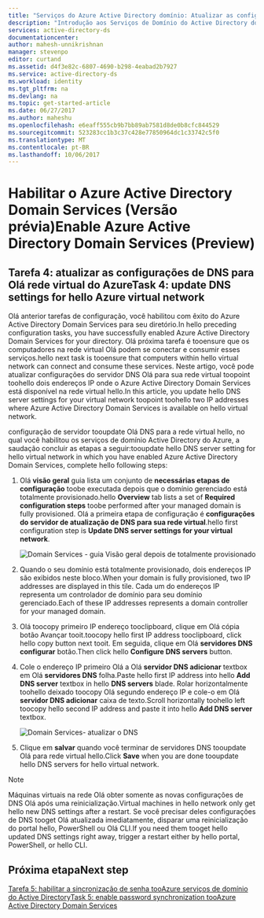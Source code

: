 ```yaml
---
title: "Serviços do Azure Active Directory domínio: Atualizar as configurações de DNS para Olá rede virtual do Azure | Microsoft Docs"
description: "Introdução aos Serviços de Domínio do Active Directory do Azure"
services: active-directory-ds
documentationcenter: 
author: mahesh-unnikrishnan
manager: stevenpo
editor: curtand
ms.assetid: d4f3e82c-6807-4690-b298-4eabad2b7927
ms.service: active-directory-ds
ms.workload: identity
ms.tgt_pltfrm: na
ms.devlang: na
ms.topic: get-started-article
ms.date: 06/27/2017
ms.author: maheshu
ms.openlocfilehash: e6eaff555cb9b7bb89ab7581d8de0b8cfc844529
ms.sourcegitcommit: 523283cc1b3c37c428e77850964dc1c33742c5f0
ms.translationtype: MT
ms.contentlocale: pt-BR
ms.lasthandoff: 10/06/2017
---
```

# <a name="enable-azure-active-directory-domain-services-preview"></a><span data-ttu-id="1d391-103">Habilitar o Azure Active Directory Domain Services (Versão prévia)</span><span class="sxs-lookup"><span data-stu-id="1d391-103">Enable Azure Active Directory Domain Services (Preview)</span></span>

## <a name="task-4-update-dns-settings-for-hello-azure-virtual-network"></a><span data-ttu-id="1d391-104">Tarefa 4: atualizar as configurações de DNS para Olá rede virtual do Azure</span><span class="sxs-lookup"><span data-stu-id="1d391-104">Task 4: update DNS settings for hello Azure virtual network</span></span>
<span data-ttu-id="1d391-105">Olá anterior tarefas de configuração, você habilitou com êxito do Azure Active Directory Domain Services para seu diretório.</span><span class="sxs-lookup"><span data-stu-id="1d391-105">In hello preceding configuration tasks, you have successfully enabled Azure Active Directory Domain Services for your directory.</span></span> <span data-ttu-id="1d391-106">Olá próxima tarefa é tooensure que os computadores na rede virtual Olá podem se conectar e consumir esses serviços.</span><span class="sxs-lookup"><span data-stu-id="1d391-106">hello next task is tooensure that computers within hello virtual network can connect and consume these services.</span></span> <span data-ttu-id="1d391-107">Neste artigo, você pode atualizar configurações do servidor DNS Olá para sua rede virtual toopoint toohello dois endereços IP onde o Azure Active Directory Domain Services está disponível na rede virtual hello.</span><span class="sxs-lookup"><span data-stu-id="1d391-107">In this article, you update hello DNS server settings for your virtual network toopoint toohello two IP addresses where Azure Active Directory Domain Services is available on hello virtual network.</span></span>

<span data-ttu-id="1d391-108">configuração de servidor tooupdate Olá DNS para a rede virtual hello, no qual você habilitou os serviços de domínio Active Directory do Azure, a saudação concluir as etapas a seguir:</span><span class="sxs-lookup"><span data-stu-id="1d391-108">tooupdate hello DNS server setting for hello virtual network in which you have enabled Azure Active Directory Domain Services, complete hello following steps:</span></span>

1. <span data-ttu-id="1d391-109">Olá **visão geral** guia lista um conjunto de **necessárias etapas de configuração** toobe executada depois que o domínio gerenciado está totalmente provisionado.</span><span class="sxs-lookup"><span data-stu-id="1d391-109">hello **Overview** tab lists a set of **Required configuration steps** toobe performed after your managed domain is fully provisioned.</span></span> <span data-ttu-id="1d391-110">Olá a primeira etapa de configuração é **configurações do servidor de atualização de DNS para sua rede virtual**.</span><span class="sxs-lookup"><span data-stu-id="1d391-110">hello first configuration step is **Update DNS server settings for your virtual network**.</span></span>

    ![Domain Services - guia Visão geral depois de totalmente provisionado](./media/getting-started/domain-services-provisioned-overview.png)

2. <span data-ttu-id="1d391-112">Quando o seu domínio está totalmente provisionado, dois endereços IP são exibidos neste bloco.</span><span class="sxs-lookup"><span data-stu-id="1d391-112">When your domain is fully provisioned, two IP addresses are displayed in this tile.</span></span> <span data-ttu-id="1d391-113">Cada um do endereços IP representa um controlador de domínio para seu domínio gerenciado.</span><span class="sxs-lookup"><span data-stu-id="1d391-113">Each of these IP addresses represents a domain controller for your managed domain.</span></span>

3. <span data-ttu-id="1d391-114">Olá toocopy primeiro IP endereço tooclipboard, clique em Olá cópia botão Avançar tooit.</span><span class="sxs-lookup"><span data-stu-id="1d391-114">toocopy hello first IP address tooclipboard, click hello copy button next tooit.</span></span> <span data-ttu-id="1d391-115">Em seguida, clique em Olá **servidores DNS configurar** botão.</span><span class="sxs-lookup"><span data-stu-id="1d391-115">Then click hello **Configure DNS servers** button.</span></span>

4. <span data-ttu-id="1d391-116">Cole o endereço IP primeiro Olá a Olá **servidor DNS adicionar** textbox em Olá **servidores DNS** folha.</span><span class="sxs-lookup"><span data-stu-id="1d391-116">Paste hello first IP address into hello **Add DNS server** textbox in hello **DNS servers** blade.</span></span> <span data-ttu-id="1d391-117">Rolar horizontalmente toohello deixado toocopy Olá segundo endereço IP e cole-o em Olá **servidor DNS adicionar** caixa de texto.</span><span class="sxs-lookup"><span data-stu-id="1d391-117">Scroll horizontally toohello left toocopy hello second IP address and paste it into hello **Add DNS server** textbox.</span></span>

    ![Domain Services- atualizar o DNS](./media/getting-started/domain-services-update-dns.png)

5. <span data-ttu-id="1d391-119">Clique em **salvar** quando você terminar de servidores DNS tooupdate Olá para rede virtual hello.</span><span class="sxs-lookup"><span data-stu-id="1d391-119">Click **Save** when you are done tooupdate hello DNS servers for hello virtual network.</span></span>

> [!NOTE]
> <span data-ttu-id="1d391-120">Máquinas virtuais na rede Olá obter somente as novas configurações de DNS Olá após uma reinicialização.</span><span class="sxs-lookup"><span data-stu-id="1d391-120">Virtual machines in hello network only get hello new DNS settings after a restart.</span></span> <span data-ttu-id="1d391-121">Se você precisar deles configurações de DNS tooget Olá atualizada imediatamente, disparar uma reinicialização do portal hello, PowerShell ou Olá CLI.</span><span class="sxs-lookup"><span data-stu-id="1d391-121">If you need them tooget hello updated DNS settings right away, trigger a restart either by hello portal, PowerShell, or hello CLI.</span></span>
>
>

## <a name="next-step"></a><span data-ttu-id="1d391-122">Próxima etapa</span><span class="sxs-lookup"><span data-stu-id="1d391-122">Next step</span></span>
[<span data-ttu-id="1d391-123">Tarefa 5: habilitar a sincronização de senha tooAzure serviços de domínio do Active Directory</span><span class="sxs-lookup"><span data-stu-id="1d391-123">Task 5: enable password synchronization tooAzure Active Directory Domain Services</span></span>](active-directory-ds-getting-started-password-sync.md)
